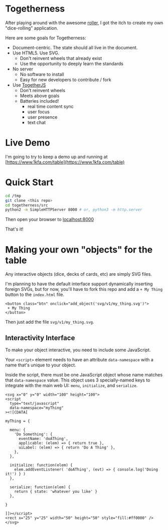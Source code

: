 # Togetherness

After playing around with the awesome
[roller](https://github.com/shanel/roller),
I got the itch to create my own "dice-rolling" application.

Here are some goals for Togetherness:

 * Document-centric.  The state should all live in the document.
 * Use HTML5. Use SVG.
   * Don't reinvent wheels that already exist
   * Use the opportunity to deeply learn the standards
 * No server
   * No software to install
   * Easy for new developers to contribute / fork
 * Use [TogetherJS](https://togetherjs.com/)
   * Don't reinvent wheels
   * Meets above goals
   * Batteries included!
     * real time content sync
     * user focus
     * user presence
     * text chat

# Live Demo

I'm going to try to keep a demo up and running at
[https://www.1kfa.com/table](https://www.1kfa.com/table)

# Quick Start

```bash
cd /tmp
git clone <this repo>
cd togetherness/src
python2 -m SimpleHTTPServer 8000 # or, python3 -m http.server
```

Then open your browser to [localhost:8000](http://localhost:8000/)

That's it!

# Making your own "objects" for the table

Any interactive objects (dice, decks of cards, etc) are simply SVG files.

I'm planning to have the default interface support dynamically inserting
foreign SVGs, but for now, you'll have to fork this repo and add
a `+ My Thing` button to the `index.html` file.

```
<button class="btn" onclick="add_object('svg/v1/my_thing.svg')">
 + My Thing
</button>
```

Then just add the file `svg/v1/my_thing.svg`.

## Interactivity Interface

To make your object interactive, you need to include some JavaScript.

Your `<script>` element needs to have an attribute `data-namespace`
with a name that's unique to your object.

Inside the script, there must be one JavaScript object whose name
matches that `data-namespace` value. This object uses 3 specially-named
keys to integrate with the main web UI:
`menu`, `initialize`, and `serialize`.


```
<svg x="0" y="0" width="100" height="100">
<script
  type="text/javascript"
  data-namespace="myThing"
><![CDATA[

myThing = {

  menu: {
    'Do Something': {
      eventName: 'doAThing',
      applicable: (elem) => { return true },
      uiLabel: (elem) => { return 'Do A Thing' },
    },
  },

  initialize: function(elem) {
    elem.addEventListener( 'doAThing', (evt) => { console.log('Doing it!') } )
  },

  serialize: function(elem) {
    return { state: 'whatever you like' }
  },

}

]]></script>
<rect x="25" y="25" width="50" height="50" style="fill:#ff0000" />
</svg>
```
